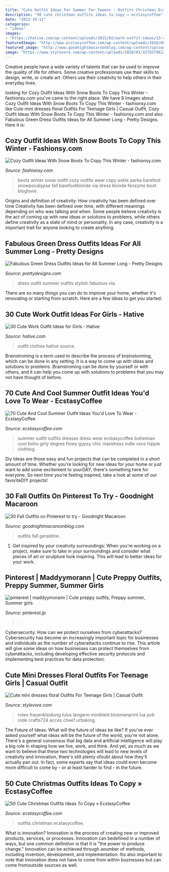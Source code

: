 ```yaml
---
title: "Cute Outfit Ideas For Summer For Tweens : Outfits Christmas Ecstasycoffee"
description: "50 cute christmas outfits ideas to copy » ecstasycoffee"
date: "2022-10-11"
categories:
- "ideas"
images:
- "https://hative.com/wp-content/uploads/2015/02/work-outfit-ideas/13-cute-work-outfit-ideas-for-girls.jpg"
featuredImage: "http://www.ecstasycoffee.com/wp-content/uploads/2016/08/Best-Summer-Outfit-Ideas-@-EcstasyCoffee-18.jpg"
featured_image: "http://www.goodnightmacaroonblog.com/wp-content/uploads/2017/08/4a8efdb18e9c39bd6b0c6df171df7d36.jpg"
image: "https://www.stylevore.com/wp-content/uploads/2020/01/1578379612_532_95078d10354abe3b0154c670da834bc2.jpg"
---
```



Creative people have a wide variety of talents that can be used to improve the quality of life for others. Some creative professionals use their skills to design, write, or create art. Others use their creativity to help others in their everyday lives.

	

		
looking for Cozy Outfit Ideas With Snow Boots To Copy This Winter - fashionsy.com you've came to the right place. We have 8 Images about Cozy Outfit Ideas With Snow Boots To Copy This Winter - fashionsy.com like Cute mini dresses floral Outfits For Teenage Girls | Casual Outfit, Cozy Outfit Ideas With Snow Boots To Copy This Winter - fashionsy.com and also Fabulous Green Dress Outfits Ideas for All Summer Long - Pretty Designs. Here it is:
		
    
## Cozy Outfit Ideas With Snow Boots To Copy This Winter - Fashionsy.com

<img loading=lazy src="http://fashionsy.com/wp-content/uploads/2016/01/winter-outfit-630x945.jpg" onerror="this.onerror=null;this.src='https://tse4.mm.bing.net/th?id=OIP.Nda4sjIctB1VbOptsGhQXAHaLH&amp;pid=15.1';" alt="Cozy Outfit Ideas With Snow Boots To Copy This Winter - fashionsy.com">

_Source: fashionsy.com_

>boots winter snow outfit cozy outfits wear copy ankle parka barefoot snowpocalypse fall barefootblonde via dress blonde fenzyme boot bloglovin. 

	

Origins and definition of creativity: How creativity has been defined over time
Creativity has been defined over time, with different meanings depending on who was talking and when. Some people believe creativity is the act of coming up with new ideas or solutions to problems, while others define creativity as a state of mind or personality. In any case, creativity is a important trait for anyone looking to create anything.

    
## Fabulous Green Dress Outfits Ideas For All Summer Long - Pretty Designs

<img loading=lazy src="http://www.prettydesigns.com/wp-content/uploads/2014/07/Stylish-Green-Dress-Outfit.jpg" onerror="this.onerror=null;this.src='https://tse2.mm.bing.net/th?id=OIP.zD6q_6lGUMUDZIs5a_XbZgHaLM&amp;pid=15.1';" alt="Fabulous Green Dress Outfits Ideas for All Summer Long - Pretty Designs">

_Source: prettydesigns.com_

>dress outfit summer outfits stylish fabulous via. 

	

There are so many things you can do to improve your home, whether it's renovating or starting from scratch. Here are a few ideas to get you started:

    
## 30 Cute Work Outfit Ideas For Girls - Hative

<img loading=lazy src="https://hative.com/wp-content/uploads/2015/02/work-outfit-ideas/13-cute-work-outfit-ideas-for-girls.jpg" onerror="this.onerror=null;this.src='https://tse1.mm.bing.net/th?id=OIP.skuksiJAD-QbIwDEfyJtkQHaLH&amp;pid=15.1';" alt="30 Cute Work Outfit Ideas for Girls - Hative">

_Source: hative.com_

>outfit clothes hative source. 

	

Brainstroming is a term used to describe the process of brainstorming, which can be done in any setting. It is a way to come up with ideas and solutions to problems. Brainstroming can be done by yourself or with others, and it can help you come up with solutions to problems that you may not have thought of before.

    
## 70 Cute And Cool Summer Outfit Ideas You&#039;d Love To Wear - EcstasyCoffee

<img loading=lazy src="http://www.ecstasycoffee.com/wp-content/uploads/2016/08/Best-Summer-Outfit-Ideas-@-EcstasyCoffee-18.jpg" onerror="this.onerror=null;this.src='https://tse4.mm.bing.net/th?id=OIP.e9ATio0JmTIusZDham3dUAHaJ4&amp;pid=15.1';" alt="70 Cute And Cool Summer Outfit Ideas You&#039;d Love To Wear - EcstasyCoffee">

_Source: ecstasycoffee.com_

>summer outfit outfits dresses dress wear ecstasycoffee bohemian cool boho girly degree flowy gypsy chic maxidress indie vsco hippie clothing. 

	

Diy Ideas are those easy and fun projects that can be completed in a short amount of time. Whether you're looking for new ideas for your home or just want to add some excitement to yourDAY, there's something here for everyone. So next time you're feeling inspired, take a look at some of our favoriteDIY projects!

    
## 30 Fall Outfits On Pinterest To Try - Goodnight Macaroon

<img loading=lazy src="http://www.goodnightmacaroonblog.com/wp-content/uploads/2017/08/4a8efdb18e9c39bd6b0c6df171df7d36.jpg" onerror="this.onerror=null;this.src='https://tse2.mm.bing.net/th?id=OIP.oqbrXU_7zu0XkM5FYp0-xwHaPo&amp;pid=15.1';" alt="30 Fall Outfits on Pinterest to try - Goodnight Macaroon">

_Source: goodnightmacaroonblog.com_

>outfits fall geraldine. 

	

1. Get inspired by your creativity surroundings: When you’re working on a project, make sure to take in your surroundings and consider what pieces of art or sculpture look inspiring. This will lead to better ideas for your work.

    
## Pinterest | Maddyymorann | Cute Preppy Outfits, Preppy Summer, Summer Girls

<img loading=lazy src="https://i.pinimg.com/736x/f8/d7/1c/f8d71c6569ca81cf9e493ec41ae8f5ec.jpg" onerror="this.onerror=null;this.src='https://tse2.mm.bing.net/th?id=OIP.joe9SFI8q__ODCvPRlO47QHaJz&amp;pid=15.1';" alt="pinterest | maddyymorann | Cute preppy outfits, Preppy summer, Summer girls">

_Source: pinterest.jp_

>. 

	

Cybersecurity: How can we protect ourselves from cyberattacks?
Cybersecurity has become an increasingly important topic for businesses and individuals as the number of cyberattacks continue to rise. This article will give some ideas on how businesses can protect themselves from cyberattacks, including developing effective security protocols and implementing best practices for data protection.

    
## Cute Mini Dresses Floral Outfits For Teenage Girls | Casual Outfit

<img loading=lazy src="https://www.stylevore.com/wp-content/uploads/2020/01/1578379612_532_95078d10354abe3b0154c670da834bc2.jpg" onerror="this.onerror=null;this.src='https://tse1.mm.bing.net/th?id=OIP.6QBzTG11PRSGmFKu6QI9TwHaLD&amp;pid=15.1';" alt="Cute mini dresses floral Outfits For Teenage Girls | Casual Outfit">

_Source: stylevore.com_

>rotes frauenkleidung lulus langarm minikleid bloemenprint lua jurk rode crafts724 acces cheef urbaking. 

	

The Future of Ideas: What will the future of ideas be like?
If you've ever asked yourself what ideas will be the future of the world, you're not alone. There's a general consensus that big data and artificial intelligence will play a big role in shaping how we live, work, and think. And yet, as much as we want to believe that these two technologies will lead to new levels of creativity and innovation, there's still plenty ofoubt about how they'll actually pan out. In fact, some experts say that ideas could even become more difficult to come by - or at least harder to find - in the future.

    
## 50 Cute Christmas Outfits Ideas To Copy » EcstasyCoffee

<img loading=lazy src="https://i2.wp.com/www.ecstasycoffee.com/wp-content/uploads/2016/10/Cute-Christmas-outfits-4.jpg?resize=564%2C962" onerror="this.onerror=null;this.src='https://tse4.mm.bing.net/th?id=OIP.fhfQbjJBaSzo5LD08109owHaMo&amp;pid=15.1';" alt="50 Cute Christmas Outfits Ideas To Copy » EcstasyCoffee">

_Source: ecstasycoffee.com_

>outfits christmas ecstasycoffee. 

	

What is innovation?
Innovation is the process of creating new or improved products, services, or processes. Innovation can bedefined in a number of ways, but one common definition is that it is "the power to produce change." Innovation can be achieved through anumber of methods, including invention, development, and implementation. Itis also important to note that innovation does not have to come from within businesses but can come fromoutside sources as well.

